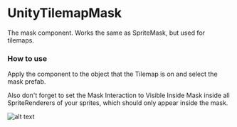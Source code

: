 # UnityTilemapMask
The mask component. Works the same as SpriteMask, but used for tilemaps. 

### How to use

Apply the component to the object that the Tilemap is on and select the mask prefab.

Also don't forget to set the Mask Interaction to Visible Inside Mask inside all SpriteRenderers of your sprites, which should only appear inside the mask.

![alt text](https://github.com/JustAnCore/UnityTilemapMask/blob/main/scr.png?raw=true)
